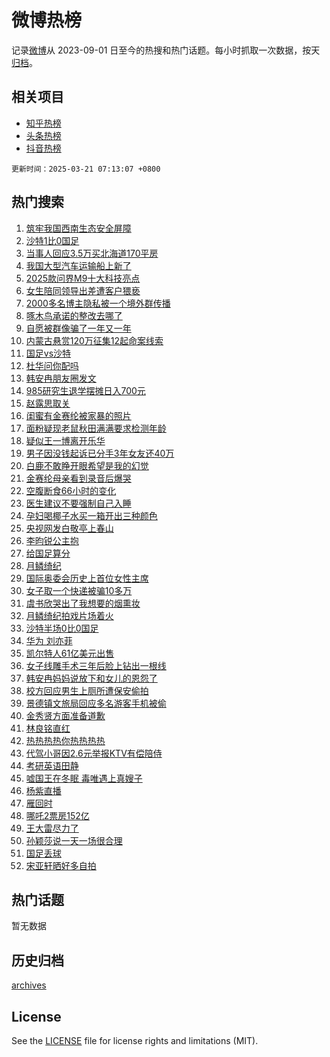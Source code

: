 # 微博热榜

记录[微博](https://www.weibo.com)从 2023-09-01 日至今的热搜和热门话题。每小时抓取一次数据，按天[归档](archives)。

## 相关项目

- [知乎热榜](https://github.com/hotarchive/zhihu)
- [头条热榜](https://github.com/hotarchive/toutiao)
- [抖音热榜](https://github.com/hotarchive/douyin)


`更新时间：2025-03-21 07:13:07 +0800`

## 热门搜索

1. [筑牢我国西南生态安全屏障](https://m.weibo.cn/search?containerid=100103type%3D1%26t%3D10%26q%3D%23%E7%AD%91%E7%89%A2%E6%88%91%E5%9B%BD%E8%A5%BF%E5%8D%97%E7%94%9F%E6%80%81%E5%AE%89%E5%85%A8%E5%B1%8F%E9%9A%9C%23&stream_entry_id=51&isnewpage=1&extparam=seat%3D1%26pos%3D0%26cate%3D10103%26filter_type%3Drealtimehot%26q%3D%2523%25E7%25AD%2591%25E7%2589%25A2%25E6%2588%2591%25E5%259B%25BD%25E8%25A5%25BF%25E5%258D%2597%25E7%2594%259F%25E6%2580%2581%25E5%25AE%2589%25E5%2585%25A8%25E5%25B1%258F%25E9%259A%259C%2523%26dgr%3D0%26stream_entry_id%3D51%26c_type%3D51%26display_time%3D1742512386%26pre_seqid%3D174251238664293159730133)
1. [沙特1比0国足](https://m.weibo.cn/search?containerid=100103type%3D1%26t%3D10%26q%3D%E6%B2%99%E7%89%B91%E6%AF%940%E5%9B%BD%E8%B6%B3&stream_entry_id=31&isnewpage=1&extparam=seat%3D1%26pos%3D0%26cate%3D5001%26band_rank%3D1%26q%3D%25E6%25B2%2599%25E7%2589%25B91%25E6%25AF%25940%25E5%259B%25BD%25E8%25B6%25B3%26dgr%3D0%26stream_entry_id%3D31%26flag%3D0%26lcate%3D5001%26filter_type%3Drealtimehot%26realpos%3D1%26c_type%3D31%26display_time%3D1742512386%26pre_seqid%3D174251238664293159730133)
1. [当事人回应3.5万买北海道170平房](https://m.weibo.cn/search?containerid=100103type%3D1%26t%3D10%26q%3D%23%E5%BD%93%E4%BA%8B%E4%BA%BA%E5%9B%9E%E5%BA%943.5%E4%B8%87%E4%B9%B0%E5%8C%97%E6%B5%B7%E9%81%93170%E5%B9%B3%E6%88%BF%23&stream_entry_id=31&isnewpage=1&extparam=seat%3D1%26pos%3D1%26cate%3D5001%26band_rank%3D2%26q%3D%2523%25E5%25BD%2593%25E4%25BA%258B%25E4%25BA%25BA%25E5%259B%259E%25E5%25BA%25943.5%25E4%25B8%2587%25E4%25B9%25B0%25E5%258C%2597%25E6%25B5%25B7%25E9%2581%2593170%25E5%25B9%25B3%25E6%2588%25BF%2523%26dgr%3D0%26stream_entry_id%3D31%26flag%3D2%26lcate%3D5001%26filter_type%3Drealtimehot%26realpos%3D2%26c_type%3D31%26display_time%3D1742512386%26pre_seqid%3D174251238664293159730133)
1. [我国大型汽车运输船上新了](https://m.weibo.cn/search?containerid=100103type%3D1%26t%3D10%26q%3D%23%E6%88%91%E5%9B%BD%E5%A4%A7%E5%9E%8B%E6%B1%BD%E8%BD%A6%E8%BF%90%E8%BE%93%E8%88%B9%E4%B8%8A%E6%96%B0%E4%BA%86%23&stream_entry_id=31&isnewpage=1&extparam=seat%3D1%26pos%3D2%26cate%3D5001%26band_rank%3D3%26q%3D%2523%25E6%2588%2591%25E5%259B%25BD%25E5%25A4%25A7%25E5%259E%258B%25E6%25B1%25BD%25E8%25BD%25A6%25E8%25BF%2590%25E8%25BE%2593%25E8%2588%25B9%25E4%25B8%258A%25E6%2596%25B0%25E4%25BA%2586%2523%26dgr%3D0%26stream_entry_id%3D31%26flag%3D0%26lcate%3D5001%26filter_type%3Drealtimehot%26realpos%3D3%26c_type%3D31%26display_time%3D1742512386%26pre_seqid%3D174251238664293159730133)
1. [2025款问界M9十大科技亮点](https://m.weibo.cn/search?containerid=100103type%3D1%26t%3D10%26q%3D%232025%E6%AC%BE%E9%97%AE%E7%95%8CM9%E5%8D%81%E5%A4%A7%E7%A7%91%E6%8A%80%E4%BA%AE%E7%82%B9%23&stream_entry_id=31&isnewpage=1&extparam=seat%3D1%26pos%3D3%26cate%3D5001%26band_rank%3D4%26q%3D%25232025%25E6%25AC%25BE%25E9%2597%25AE%25E7%2595%258CM9%25E5%258D%2581%25E5%25A4%25A7%25E7%25A7%2591%25E6%258A%2580%25E4%25BA%25AE%25E7%2582%25B9%2523%26dgr%3D0%26stream_entry_id%3D31%26adid%3D280032%26c_type%3D31%26is_ad_pos%3D1%26filter_type%3Drealtimehot%26topic_ad%3D1%26lcate%3D5001%26display_time%3D1742512386%26pre_seqid%3D174251238664293159730133)
1. [女生陪同领导出差遭客户猥亵](https://m.weibo.cn/search?containerid=100103type%3D1%26t%3D10%26q%3D%23%E5%A5%B3%E7%94%9F%E9%99%AA%E5%90%8C%E9%A2%86%E5%AF%BC%E5%87%BA%E5%B7%AE%E9%81%AD%E5%AE%A2%E6%88%B7%E7%8C%A5%E4%BA%B5%23&stream_entry_id=31&isnewpage=1&extparam=seat%3D1%26pos%3D4%26cate%3D5001%26band_rank%3D4%26q%3D%2523%25E5%25A5%25B3%25E7%2594%259F%25E9%2599%25AA%25E5%2590%258C%25E9%25A2%2586%25E5%25AF%25BC%25E5%2587%25BA%25E5%25B7%25AE%25E9%2581%25AD%25E5%25AE%25A2%25E6%2588%25B7%25E7%258C%25A5%25E4%25BA%25B5%2523%26dgr%3D0%26stream_entry_id%3D31%26flag%3D0%26lcate%3D5001%26filter_type%3Drealtimehot%26realpos%3D4%26c_type%3D31%26display_time%3D1742512386%26pre_seqid%3D174251238664293159730133)
1. [2000多名博主隐私被一个境外群传播](https://m.weibo.cn/search?containerid=100103type%3D1%26t%3D10%26q%3D%232000%E5%A4%9A%E5%90%8D%E5%8D%9A%E4%B8%BB%E9%9A%90%E7%A7%81%E8%A2%AB%E4%B8%80%E4%B8%AA%E5%A2%83%E5%A4%96%E7%BE%A4%E4%BC%A0%E6%92%AD%23&stream_entry_id=31&isnewpage=1&extparam=seat%3D1%26pos%3D5%26cate%3D5001%26band_rank%3D5%26q%3D%25232000%25E5%25A4%259A%25E5%2590%258D%25E5%258D%259A%25E4%25B8%25BB%25E9%259A%2590%25E7%25A7%2581%25E8%25A2%25AB%25E4%25B8%2580%25E4%25B8%25AA%25E5%25A2%2583%25E5%25A4%2596%25E7%25BE%25A4%25E4%25BC%25A0%25E6%2592%25AD%2523%26dgr%3D0%26stream_entry_id%3D31%26flag%3D0%26lcate%3D5001%26filter_type%3Drealtimehot%26realpos%3D5%26c_type%3D31%26display_time%3D1742512386%26pre_seqid%3D174251238664293159730133)
1. [啄木鸟承诺的整改去哪了](https://m.weibo.cn/search?containerid=100103type%3D1%26t%3D10%26q%3D%23%E5%95%84%E6%9C%A8%E9%B8%9F%E6%89%BF%E8%AF%BA%E7%9A%84%E6%95%B4%E6%94%B9%E5%8E%BB%E5%93%AA%E4%BA%86%23&stream_entry_id=31&isnewpage=1&extparam=seat%3D1%26pos%3D6%26cate%3D5001%26band_rank%3D6%26q%3D%2523%25E5%2595%2584%25E6%259C%25A8%25E9%25B8%259F%25E6%2589%25BF%25E8%25AF%25BA%25E7%259A%2584%25E6%2595%25B4%25E6%2594%25B9%25E5%258E%25BB%25E5%2593%25AA%25E4%25BA%2586%2523%26dgr%3D0%26stream_entry_id%3D31%26flag%3D0%26lcate%3D5001%26filter_type%3Drealtimehot%26realpos%3D6%26c_type%3D31%26display_time%3D1742512386%26pre_seqid%3D174251238664293159730133)
1. [自愿被群像骗了一年又一年](https://m.weibo.cn/search?containerid=100103type%3D1%26t%3D10%26q%3D%E8%87%AA%E6%84%BF%E8%A2%AB%E7%BE%A4%E5%83%8F%E9%AA%97%E4%BA%86%E4%B8%80%E5%B9%B4%E5%8F%88%E4%B8%80%E5%B9%B4&stream_entry_id=31&isnewpage=1&extparam=seat%3D1%26pos%3D7%26cate%3D5001%26band_rank%3D7%26q%3D%25E8%2587%25AA%25E6%2584%25BF%25E8%25A2%25AB%25E7%25BE%25A4%25E5%2583%258F%25E9%25AA%2597%25E4%25BA%2586%25E4%25B8%2580%25E5%25B9%25B4%25E5%258F%2588%25E4%25B8%2580%25E5%25B9%25B4%26dgr%3D0%26stream_entry_id%3D31%26flag%3D0%26lcate%3D5001%26filter_type%3Drealtimehot%26realpos%3D7%26c_type%3D31%26display_time%3D1742512386%26pre_seqid%3D174251238664293159730133)
1. [内蒙古悬赏120万征集12起命案线索](https://m.weibo.cn/search?containerid=100103type%3D1%26t%3D10%26q%3D%23%E5%86%85%E8%92%99%E5%8F%A4%E6%82%AC%E8%B5%8F120%E4%B8%87%E5%BE%81%E9%9B%8612%E8%B5%B7%E5%91%BD%E6%A1%88%E7%BA%BF%E7%B4%A2%23&stream_entry_id=31&isnewpage=1&extparam=seat%3D1%26pos%3D8%26cate%3D5001%26band_rank%3D8%26q%3D%2523%25E5%2586%2585%25E8%2592%2599%25E5%258F%25A4%25E6%2582%25AC%25E8%25B5%258F120%25E4%25B8%2587%25E5%25BE%2581%25E9%259B%258612%25E8%25B5%25B7%25E5%2591%25BD%25E6%25A1%2588%25E7%25BA%25BF%25E7%25B4%25A2%2523%26dgr%3D0%26stream_entry_id%3D31%26flag%3D0%26lcate%3D5001%26filter_type%3Drealtimehot%26realpos%3D8%26c_type%3D31%26display_time%3D1742512386%26pre_seqid%3D174251238664293159730133)
1. [国足vs沙特](https://m.weibo.cn/search?containerid=100103type%3D1%26t%3D10%26q%3D%23%E5%9B%BD%E8%B6%B3vs%E6%B2%99%E7%89%B9%23&stream_entry_id=31&isnewpage=1&extparam=seat%3D1%26pos%3D9%26cate%3D5001%26band_rank%3D9%26q%3D%2523%25E5%259B%25BD%25E8%25B6%25B3vs%25E6%25B2%2599%25E7%2589%25B9%2523%26dgr%3D0%26stream_entry_id%3D31%26flag%3D0%26lcate%3D5001%26filter_type%3Drealtimehot%26realpos%3D9%26c_type%3D31%26display_time%3D1742512386%26pre_seqid%3D174251238664293159730133)
1. [杜华问你配吗](https://m.weibo.cn/search?containerid=100103type%3D1%26t%3D10%26q%3D%E6%9D%9C%E5%8D%8E%E9%97%AE%E4%BD%A0%E9%85%8D%E5%90%97&stream_entry_id=31&isnewpage=1&extparam=seat%3D1%26pos%3D10%26cate%3D5001%26band_rank%3D10%26q%3D%25E6%259D%259C%25E5%258D%258E%25E9%2597%25AE%25E4%25BD%25A0%25E9%2585%258D%25E5%2590%2597%26dgr%3D0%26stream_entry_id%3D31%26flag%3D0%26lcate%3D5001%26filter_type%3Drealtimehot%26realpos%3D10%26c_type%3D31%26display_time%3D1742512386%26pre_seqid%3D174251238664293159730133)
1. [韩安冉朋友圈发文](https://m.weibo.cn/search?containerid=100103type%3D1%26t%3D10%26q%3D%23%E9%9F%A9%E5%AE%89%E5%86%89%E6%9C%8B%E5%8F%8B%E5%9C%88%E5%8F%91%E6%96%87%23&stream_entry_id=31&isnewpage=1&extparam=seat%3D1%26pos%3D11%26cate%3D5001%26band_rank%3D11%26q%3D%2523%25E9%259F%25A9%25E5%25AE%2589%25E5%2586%2589%25E6%259C%258B%25E5%258F%258B%25E5%259C%2588%25E5%258F%2591%25E6%2596%2587%2523%26dgr%3D0%26stream_entry_id%3D31%26flag%3D2%26lcate%3D5001%26filter_type%3Drealtimehot%26realpos%3D11%26c_type%3D31%26display_time%3D1742512386%26pre_seqid%3D174251238664293159730133)
1. [985研究生退学摆摊日入700元](https://m.weibo.cn/search?containerid=100103type%3D1%26t%3D10%26q%3D%23985%E7%A0%94%E7%A9%B6%E7%94%9F%E9%80%80%E5%AD%A6%E6%91%86%E6%91%8A%E6%97%A5%E5%85%A5700%E5%85%83%23&stream_entry_id=31&isnewpage=1&extparam=seat%3D1%26pos%3D12%26cate%3D5001%26band_rank%3D12%26q%3D%2523985%25E7%25A0%2594%25E7%25A9%25B6%25E7%2594%259F%25E9%2580%2580%25E5%25AD%25A6%25E6%2591%2586%25E6%2591%258A%25E6%2597%25A5%25E5%2585%25A5700%25E5%2585%2583%2523%26dgr%3D0%26stream_entry_id%3D31%26flag%3D2%26lcate%3D5001%26filter_type%3Drealtimehot%26realpos%3D12%26c_type%3D31%26display_time%3D1742512386%26pre_seqid%3D174251238664293159730133)
1. [赵露思取关](https://m.weibo.cn/search?containerid=100103type%3D1%26t%3D10%26q%3D%23%E8%B5%B5%E9%9C%B2%E6%80%9D%E5%8F%96%E5%85%B3%23&stream_entry_id=31&isnewpage=1&extparam=seat%3D1%26pos%3D13%26cate%3D5001%26band_rank%3D13%26q%3D%2523%25E8%25B5%25B5%25E9%259C%25B2%25E6%2580%259D%25E5%258F%2596%25E5%2585%25B3%2523%26dgr%3D0%26stream_entry_id%3D31%26flag%3D0%26lcate%3D5001%26filter_type%3Drealtimehot%26realpos%3D13%26c_type%3D31%26display_time%3D1742512386%26pre_seqid%3D174251238664293159730133)
1. [闺蜜有金赛纶被家暴的照片](https://m.weibo.cn/search?containerid=100103type%3D1%26t%3D10%26q%3D%23%E9%97%BA%E8%9C%9C%E6%9C%89%E9%87%91%E8%B5%9B%E7%BA%B6%E8%A2%AB%E5%AE%B6%E6%9A%B4%E7%9A%84%E7%85%A7%E7%89%87%23&stream_entry_id=31&isnewpage=1&extparam=seat%3D1%26pos%3D14%26cate%3D5001%26band_rank%3D14%26q%3D%2523%25E9%2597%25BA%25E8%259C%259C%25E6%259C%2589%25E9%2587%2591%25E8%25B5%259B%25E7%25BA%25B6%25E8%25A2%25AB%25E5%25AE%25B6%25E6%259A%25B4%25E7%259A%2584%25E7%2585%25A7%25E7%2589%2587%2523%26dgr%3D0%26stream_entry_id%3D31%26flag%3D2%26lcate%3D5001%26filter_type%3Drealtimehot%26realpos%3D14%26c_type%3D31%26display_time%3D1742512386%26pre_seqid%3D174251238664293159730133)
1. [面粉疑现老鼠秋田满满要求检测年龄](https://m.weibo.cn/search?containerid=100103type%3D1%26t%3D10%26q%3D%23%E9%9D%A2%E7%B2%89%E7%96%91%E7%8E%B0%E8%80%81%E9%BC%A0%E7%A7%8B%E7%94%B0%E6%BB%A1%E6%BB%A1%E8%A6%81%E6%B1%82%E6%A3%80%E6%B5%8B%E5%B9%B4%E9%BE%84%23&stream_entry_id=31&isnewpage=1&extparam=seat%3D1%26pos%3D15%26cate%3D5001%26band_rank%3D15%26q%3D%2523%25E9%259D%25A2%25E7%25B2%2589%25E7%2596%2591%25E7%258E%25B0%25E8%2580%2581%25E9%25BC%25A0%25E7%25A7%258B%25E7%2594%25B0%25E6%25BB%25A1%25E6%25BB%25A1%25E8%25A6%2581%25E6%25B1%2582%25E6%25A3%2580%25E6%25B5%258B%25E5%25B9%25B4%25E9%25BE%2584%2523%26dgr%3D0%26stream_entry_id%3D31%26flag%3D0%26lcate%3D5001%26filter_type%3Drealtimehot%26realpos%3D15%26c_type%3D31%26display_time%3D1742512386%26pre_seqid%3D174251238664293159730133)
1. [疑似王一博离开乐华](https://m.weibo.cn/search?containerid=100103type%3D1%26t%3D10%26q%3D%23%E7%96%91%E4%BC%BC%E7%8E%8B%E4%B8%80%E5%8D%9A%E7%A6%BB%E5%BC%80%E4%B9%90%E5%8D%8E%23&stream_entry_id=31&isnewpage=1&extparam=seat%3D1%26pos%3D16%26cate%3D5001%26band_rank%3D16%26q%3D%2523%25E7%2596%2591%25E4%25BC%25BC%25E7%258E%258B%25E4%25B8%2580%25E5%258D%259A%25E7%25A6%25BB%25E5%25BC%2580%25E4%25B9%2590%25E5%258D%258E%2523%26dgr%3D0%26stream_entry_id%3D31%26flag%3D0%26lcate%3D5001%26filter_type%3Drealtimehot%26realpos%3D16%26c_type%3D31%26display_time%3D1742512386%26pre_seqid%3D174251238664293159730133)
1. [男子因没钱起诉已分手3年女友还40万](https://m.weibo.cn/search?containerid=100103type%3D1%26t%3D10%26q%3D%23%E7%94%B7%E5%AD%90%E5%9B%A0%E6%B2%A1%E9%92%B1%E8%B5%B7%E8%AF%89%E5%B7%B2%E5%88%86%E6%89%8B3%E5%B9%B4%E5%A5%B3%E5%8F%8B%E8%BF%9840%E4%B8%87%23&stream_entry_id=31&isnewpage=1&extparam=seat%3D1%26pos%3D17%26cate%3D5001%26band_rank%3D17%26q%3D%2523%25E7%2594%25B7%25E5%25AD%2590%25E5%259B%25A0%25E6%25B2%25A1%25E9%2592%25B1%25E8%25B5%25B7%25E8%25AF%2589%25E5%25B7%25B2%25E5%2588%2586%25E6%2589%258B3%25E5%25B9%25B4%25E5%25A5%25B3%25E5%258F%258B%25E8%25BF%259840%25E4%25B8%2587%2523%26dgr%3D0%26stream_entry_id%3D31%26flag%3D0%26lcate%3D5001%26filter_type%3Drealtimehot%26realpos%3D17%26c_type%3D31%26display_time%3D1742512386%26pre_seqid%3D174251238664293159730133)
1. [白鹿不敢睁开眼希望是我的幻觉](https://m.weibo.cn/search?containerid=100103type%3D1%26t%3D10%26q%3D%23%E7%99%BD%E9%B9%BF%E4%B8%8D%E6%95%A2%E7%9D%81%E5%BC%80%E7%9C%BC%E5%B8%8C%E6%9C%9B%E6%98%AF%E6%88%91%E7%9A%84%E5%B9%BB%E8%A7%89%23&stream_entry_id=31&isnewpage=1&extparam=seat%3D1%26pos%3D18%26cate%3D5001%26band_rank%3D18%26q%3D%2523%25E7%2599%25BD%25E9%25B9%25BF%25E4%25B8%258D%25E6%2595%25A2%25E7%259D%2581%25E5%25BC%2580%25E7%259C%25BC%25E5%25B8%258C%25E6%259C%259B%25E6%2598%25AF%25E6%2588%2591%25E7%259A%2584%25E5%25B9%25BB%25E8%25A7%2589%2523%26dgr%3D0%26stream_entry_id%3D31%26flag%3D0%26lcate%3D5001%26filter_type%3Drealtimehot%26realpos%3D18%26c_type%3D31%26display_time%3D1742512386%26pre_seqid%3D174251238664293159730133)
1. [金赛纶母亲看到录音后爆哭](https://m.weibo.cn/search?containerid=100103type%3D1%26t%3D10%26q%3D%23%E9%87%91%E8%B5%9B%E7%BA%B6%E6%AF%8D%E4%BA%B2%E7%9C%8B%E5%88%B0%E5%BD%95%E9%9F%B3%E5%90%8E%E7%88%86%E5%93%AD%23&stream_entry_id=31&isnewpage=1&extparam=seat%3D1%26pos%3D19%26cate%3D5001%26band_rank%3D19%26q%3D%2523%25E9%2587%2591%25E8%25B5%259B%25E7%25BA%25B6%25E6%25AF%258D%25E4%25BA%25B2%25E7%259C%258B%25E5%2588%25B0%25E5%25BD%2595%25E9%259F%25B3%25E5%2590%258E%25E7%2588%2586%25E5%2593%25AD%2523%26dgr%3D0%26stream_entry_id%3D31%26flag%3D0%26lcate%3D5001%26filter_type%3Drealtimehot%26realpos%3D19%26c_type%3D31%26display_time%3D1742512386%26pre_seqid%3D174251238664293159730133)
1. [空腹断食66小时的变化](https://m.weibo.cn/search?containerid=100103type%3D1%26t%3D10%26q%3D%E7%A9%BA%E8%85%B9%E6%96%AD%E9%A3%9F66%E5%B0%8F%E6%97%B6%E7%9A%84%E5%8F%98%E5%8C%96&stream_entry_id=31&isnewpage=1&extparam=seat%3D1%26pos%3D20%26cate%3D5001%26band_rank%3D20%26q%3D%25E7%25A9%25BA%25E8%2585%25B9%25E6%2596%25AD%25E9%25A3%259F66%25E5%25B0%258F%25E6%2597%25B6%25E7%259A%2584%25E5%258F%2598%25E5%258C%2596%26dgr%3D0%26stream_entry_id%3D31%26flag%3D0%26lcate%3D5001%26filter_type%3Drealtimehot%26realpos%3D20%26c_type%3D31%26display_time%3D1742512386%26pre_seqid%3D174251238664293159730133)
1. [医生建议不要强制自己入睡](https://m.weibo.cn/search?containerid=100103type%3D1%26t%3D10%26q%3D%23%E5%8C%BB%E7%94%9F%E5%BB%BA%E8%AE%AE%E4%B8%8D%E8%A6%81%E5%BC%BA%E5%88%B6%E8%87%AA%E5%B7%B1%E5%85%A5%E7%9D%A1%23&stream_entry_id=31&isnewpage=1&extparam=seat%3D1%26pos%3D21%26cate%3D5001%26band_rank%3D21%26q%3D%2523%25E5%258C%25BB%25E7%2594%259F%25E5%25BB%25BA%25E8%25AE%25AE%25E4%25B8%258D%25E8%25A6%2581%25E5%25BC%25BA%25E5%2588%25B6%25E8%2587%25AA%25E5%25B7%25B1%25E5%2585%25A5%25E7%259D%25A1%2523%26dgr%3D0%26stream_entry_id%3D31%26flag%3D0%26lcate%3D5001%26filter_type%3Drealtimehot%26realpos%3D21%26c_type%3D31%26display_time%3D1742512386%26pre_seqid%3D174251238664293159730133)
1. [孕妇喝椰子水买一箱开出三种颜色](https://m.weibo.cn/search?containerid=100103type%3D1%26t%3D10%26q%3D%23%E5%AD%95%E5%A6%87%E5%96%9D%E6%A4%B0%E5%AD%90%E6%B0%B4%E4%B9%B0%E4%B8%80%E7%AE%B1%E5%BC%80%E5%87%BA%E4%B8%89%E7%A7%8D%E9%A2%9C%E8%89%B2%23&stream_entry_id=31&isnewpage=1&extparam=seat%3D1%26pos%3D22%26cate%3D5001%26band_rank%3D22%26q%3D%2523%25E5%25AD%2595%25E5%25A6%2587%25E5%2596%259D%25E6%25A4%25B0%25E5%25AD%2590%25E6%25B0%25B4%25E4%25B9%25B0%25E4%25B8%2580%25E7%25AE%25B1%25E5%25BC%2580%25E5%2587%25BA%25E4%25B8%2589%25E7%25A7%258D%25E9%25A2%259C%25E8%2589%25B2%2523%26dgr%3D0%26stream_entry_id%3D31%26flag%3D0%26lcate%3D5001%26filter_type%3Drealtimehot%26realpos%3D22%26c_type%3D31%26display_time%3D1742512386%26pre_seqid%3D174251238664293159730133)
1. [央视网发白敬亭上春山](https://m.weibo.cn/search?containerid=100103type%3D1%26t%3D10%26q%3D%E5%A4%AE%E8%A7%86%E7%BD%91%E5%8F%91%E7%99%BD%E6%95%AC%E4%BA%AD%E4%B8%8A%E6%98%A5%E5%B1%B1&stream_entry_id=31&isnewpage=1&extparam=seat%3D1%26pos%3D23%26cate%3D5001%26band_rank%3D23%26q%3D%25E5%25A4%25AE%25E8%25A7%2586%25E7%25BD%2591%25E5%258F%2591%25E7%2599%25BD%25E6%2595%25AC%25E4%25BA%25AD%25E4%25B8%258A%25E6%2598%25A5%25E5%25B1%25B1%26dgr%3D0%26stream_entry_id%3D31%26flag%3D0%26lcate%3D5001%26filter_type%3Drealtimehot%26realpos%3D23%26c_type%3D31%26display_time%3D1742512386%26pre_seqid%3D174251238664293159730133)
1. [李昀锐公主抱](https://m.weibo.cn/search?containerid=100103type%3D1%26t%3D10%26q%3D%23%E6%9D%8E%E6%98%80%E9%94%90%E5%85%AC%E4%B8%BB%E6%8A%B1%23&stream_entry_id=31&isnewpage=1&extparam=seat%3D1%26pos%3D24%26cate%3D5001%26band_rank%3D24%26q%3D%2523%25E6%259D%258E%25E6%2598%2580%25E9%2594%2590%25E5%2585%25AC%25E4%25B8%25BB%25E6%258A%25B1%2523%26dgr%3D0%26stream_entry_id%3D31%26flag%3D1%26lcate%3D5001%26filter_type%3Drealtimehot%26realpos%3D24%26c_type%3D31%26display_time%3D1742512386%26pre_seqid%3D174251238664293159730133)
1. [给国足算分](https://m.weibo.cn/search?containerid=100103type%3D1%26t%3D10%26q%3D%23%E7%BB%99%E5%9B%BD%E8%B6%B3%E7%AE%97%E5%88%86%23&stream_entry_id=31&isnewpage=1&extparam=seat%3D1%26pos%3D25%26cate%3D5001%26band_rank%3D25%26q%3D%2523%25E7%25BB%2599%25E5%259B%25BD%25E8%25B6%25B3%25E7%25AE%2597%25E5%2588%2586%2523%26dgr%3D0%26stream_entry_id%3D31%26flag%3D0%26lcate%3D5001%26filter_type%3Drealtimehot%26realpos%3D25%26c_type%3D31%26display_time%3D1742512386%26pre_seqid%3D174251238664293159730133)
1. [月鳞绮纪](https://m.weibo.cn/search?containerid=100103type%3D1%26t%3D10%26q%3D%E6%9C%88%E9%B3%9E%E7%BB%AE%E7%BA%AA&stream_entry_id=31&isnewpage=1&extparam=seat%3D1%26pos%3D26%26cate%3D5001%26band_rank%3D26%26q%3D%25E6%259C%2588%25E9%25B3%259E%25E7%25BB%25AE%25E7%25BA%25AA%26dgr%3D0%26stream_entry_id%3D31%26flag%3D0%26lcate%3D5001%26filter_type%3Drealtimehot%26realpos%3D26%26c_type%3D31%26display_time%3D1742512386%26pre_seqid%3D174251238664293159730133)
1. [国际奥委会历史上首位女性主席](https://m.weibo.cn/search?containerid=100103type%3D1%26t%3D10%26q%3D%23%E5%9B%BD%E9%99%85%E5%A5%A5%E5%A7%94%E4%BC%9A%E5%8E%86%E5%8F%B2%E4%B8%8A%E9%A6%96%E4%BD%8D%E5%A5%B3%E6%80%A7%E4%B8%BB%E5%B8%AD%23&stream_entry_id=31&isnewpage=1&extparam=seat%3D1%26pos%3D27%26cate%3D5001%26band_rank%3D27%26q%3D%2523%25E5%259B%25BD%25E9%2599%2585%25E5%25A5%25A5%25E5%25A7%2594%25E4%25BC%259A%25E5%258E%2586%25E5%258F%25B2%25E4%25B8%258A%25E9%25A6%2596%25E4%25BD%258D%25E5%25A5%25B3%25E6%2580%25A7%25E4%25B8%25BB%25E5%25B8%25AD%2523%26dgr%3D0%26stream_entry_id%3D31%26flag%3D1%26lcate%3D5001%26filter_type%3Drealtimehot%26realpos%3D27%26c_type%3D31%26display_time%3D1742512386%26pre_seqid%3D174251238664293159730133)
1. [女子取一个快递被骗10多万](https://m.weibo.cn/search?containerid=100103type%3D1%26t%3D10%26q%3D%23%E5%A5%B3%E5%AD%90%E5%8F%96%E4%B8%80%E4%B8%AA%E5%BF%AB%E9%80%92%E8%A2%AB%E9%AA%9710%E5%A4%9A%E4%B8%87%23&stream_entry_id=31&isnewpage=1&extparam=seat%3D1%26pos%3D28%26cate%3D5001%26band_rank%3D28%26q%3D%2523%25E5%25A5%25B3%25E5%25AD%2590%25E5%258F%2596%25E4%25B8%2580%25E4%25B8%25AA%25E5%25BF%25AB%25E9%2580%2592%25E8%25A2%25AB%25E9%25AA%259710%25E5%25A4%259A%25E4%25B8%2587%2523%26dgr%3D0%26stream_entry_id%3D31%26flag%3D0%26lcate%3D5001%26filter_type%3Drealtimehot%26realpos%3D28%26c_type%3D31%26display_time%3D1742512386%26pre_seqid%3D174251238664293159730133)
1. [虞书欣哭出了我想要的烟熏妆](https://m.weibo.cn/search?containerid=100103type%3D1%26t%3D10%26q%3D%E8%99%9E%E4%B9%A6%E6%AC%A3%E5%93%AD%E5%87%BA%E4%BA%86%E6%88%91%E6%83%B3%E8%A6%81%E7%9A%84%E7%83%9F%E7%86%8F%E5%A6%86&stream_entry_id=31&isnewpage=1&extparam=seat%3D1%26pos%3D29%26cate%3D5001%26band_rank%3D29%26q%3D%25E8%2599%259E%25E4%25B9%25A6%25E6%25AC%25A3%25E5%2593%25AD%25E5%2587%25BA%25E4%25BA%2586%25E6%2588%2591%25E6%2583%25B3%25E8%25A6%2581%25E7%259A%2584%25E7%2583%259F%25E7%2586%258F%25E5%25A6%2586%26dgr%3D0%26stream_entry_id%3D31%26flag%3D0%26lcate%3D5001%26filter_type%3Drealtimehot%26realpos%3D29%26c_type%3D31%26display_time%3D1742512386%26pre_seqid%3D174251238664293159730133)
1. [月鳞绮纪拍戏片场着火](https://m.weibo.cn/search?containerid=100103type%3D1%26t%3D10%26q%3D%23%E6%9C%88%E9%B3%9E%E7%BB%AE%E7%BA%AA%E6%8B%8D%E6%88%8F%E7%89%87%E5%9C%BA%E7%9D%80%E7%81%AB%23&stream_entry_id=31&isnewpage=1&extparam=seat%3D1%26pos%3D30%26cate%3D5001%26band_rank%3D30%26q%3D%2523%25E6%259C%2588%25E9%25B3%259E%25E7%25BB%25AE%25E7%25BA%25AA%25E6%258B%258D%25E6%2588%258F%25E7%2589%2587%25E5%259C%25BA%25E7%259D%2580%25E7%2581%25AB%2523%26dgr%3D0%26stream_entry_id%3D31%26flag%3D0%26lcate%3D5001%26filter_type%3Drealtimehot%26realpos%3D30%26c_type%3D31%26display_time%3D1742512386%26pre_seqid%3D174251238664293159730133)
1. [沙特半场0比0国足](https://m.weibo.cn/search?containerid=100103type%3D1%26t%3D10%26q%3D%23%E6%B2%99%E7%89%B9%E5%8D%8A%E5%9C%BA0%E6%AF%940%E5%9B%BD%E8%B6%B3%23&stream_entry_id=31&isnewpage=1&extparam=seat%3D1%26pos%3D31%26cate%3D5001%26band_rank%3D31%26q%3D%2523%25E6%25B2%2599%25E7%2589%25B9%25E5%258D%258A%25E5%259C%25BA0%25E6%25AF%25940%25E5%259B%25BD%25E8%25B6%25B3%2523%26dgr%3D0%26stream_entry_id%3D31%26flag%3D0%26lcate%3D5001%26filter_type%3Drealtimehot%26realpos%3D31%26c_type%3D31%26display_time%3D1742512386%26pre_seqid%3D174251238664293159730133)
1. [华为 刘亦菲](https://m.weibo.cn/search?containerid=100103type%3D1%26t%3D10%26q%3D%E5%8D%8E%E4%B8%BA+%E5%88%98%E4%BA%A6%E8%8F%B2&stream_entry_id=31&isnewpage=1&extparam=seat%3D1%26pos%3D32%26cate%3D5001%26band_rank%3D32%26q%3D%25E5%258D%258E%25E4%25B8%25BA%2520%25E5%2588%2598%25E4%25BA%25A6%25E8%258F%25B2%26dgr%3D0%26stream_entry_id%3D31%26flag%3D0%26lcate%3D5001%26filter_type%3Drealtimehot%26realpos%3D32%26c_type%3D31%26display_time%3D1742512386%26pre_seqid%3D174251238664293159730133)
1. [凯尔特人61亿美元出售](https://m.weibo.cn/search?containerid=100103type%3D1%26t%3D10%26q%3D%23%E5%87%AF%E5%B0%94%E7%89%B9%E4%BA%BA61%E4%BA%BF%E7%BE%8E%E5%85%83%E5%87%BA%E5%94%AE%23&stream_entry_id=31&isnewpage=1&extparam=seat%3D1%26pos%3D33%26cate%3D5001%26band_rank%3D33%26q%3D%2523%25E5%2587%25AF%25E5%25B0%2594%25E7%2589%25B9%25E4%25BA%25BA61%25E4%25BA%25BF%25E7%25BE%258E%25E5%2585%2583%25E5%2587%25BA%25E5%2594%25AE%2523%26dgr%3D0%26stream_entry_id%3D31%26flag%3D0%26lcate%3D5001%26filter_type%3Drealtimehot%26realpos%3D33%26c_type%3D31%26display_time%3D1742512386%26pre_seqid%3D174251238664293159730133)
1. [女子线雕手术三年后脸上钻出一根线](https://m.weibo.cn/search?containerid=100103type%3D1%26t%3D10%26q%3D%23%E5%A5%B3%E5%AD%90%E7%BA%BF%E9%9B%95%E6%89%8B%E6%9C%AF%E4%B8%89%E5%B9%B4%E5%90%8E%E8%84%B8%E4%B8%8A%E9%92%BB%E5%87%BA%E4%B8%80%E6%A0%B9%E7%BA%BF%23&stream_entry_id=31&isnewpage=1&extparam=seat%3D1%26pos%3D34%26cate%3D5001%26band_rank%3D34%26q%3D%2523%25E5%25A5%25B3%25E5%25AD%2590%25E7%25BA%25BF%25E9%259B%2595%25E6%2589%258B%25E6%259C%25AF%25E4%25B8%2589%25E5%25B9%25B4%25E5%2590%258E%25E8%2584%25B8%25E4%25B8%258A%25E9%2592%25BB%25E5%2587%25BA%25E4%25B8%2580%25E6%25A0%25B9%25E7%25BA%25BF%2523%26dgr%3D0%26stream_entry_id%3D31%26flag%3D0%26lcate%3D5001%26filter_type%3Drealtimehot%26realpos%3D34%26c_type%3D31%26display_time%3D1742512386%26pre_seqid%3D174251238664293159730133)
1. [韩安冉妈妈说放下和女儿的恩怨了](https://m.weibo.cn/search?containerid=100103type%3D1%26t%3D10%26q%3D%23%E9%9F%A9%E5%AE%89%E5%86%89%E5%A6%88%E5%A6%88%E8%AF%B4%E6%94%BE%E4%B8%8B%E5%92%8C%E5%A5%B3%E5%84%BF%E7%9A%84%E6%81%A9%E6%80%A8%E4%BA%86%23&stream_entry_id=31&isnewpage=1&extparam=seat%3D1%26pos%3D35%26cate%3D5001%26band_rank%3D35%26q%3D%2523%25E9%259F%25A9%25E5%25AE%2589%25E5%2586%2589%25E5%25A6%2588%25E5%25A6%2588%25E8%25AF%25B4%25E6%2594%25BE%25E4%25B8%258B%25E5%2592%258C%25E5%25A5%25B3%25E5%2584%25BF%25E7%259A%2584%25E6%2581%25A9%25E6%2580%25A8%25E4%25BA%2586%2523%26dgr%3D0%26stream_entry_id%3D31%26flag%3D1%26lcate%3D5001%26filter_type%3Drealtimehot%26realpos%3D35%26c_type%3D31%26display_time%3D1742512386%26pre_seqid%3D174251238664293159730133)
1. [校方回应男生上厕所遭保安偷拍](https://m.weibo.cn/search?containerid=100103type%3D1%26t%3D10%26q%3D%23%E6%A0%A1%E6%96%B9%E5%9B%9E%E5%BA%94%E7%94%B7%E7%94%9F%E4%B8%8A%E5%8E%95%E6%89%80%E9%81%AD%E4%BF%9D%E5%AE%89%E5%81%B7%E6%8B%8D%23&stream_entry_id=31&isnewpage=1&extparam=seat%3D1%26pos%3D36%26cate%3D5001%26band_rank%3D36%26q%3D%2523%25E6%25A0%25A1%25E6%2596%25B9%25E5%259B%259E%25E5%25BA%2594%25E7%2594%25B7%25E7%2594%259F%25E4%25B8%258A%25E5%258E%2595%25E6%2589%2580%25E9%2581%25AD%25E4%25BF%259D%25E5%25AE%2589%25E5%2581%25B7%25E6%258B%258D%2523%26dgr%3D0%26stream_entry_id%3D31%26flag%3D0%26lcate%3D5001%26filter_type%3Drealtimehot%26realpos%3D36%26c_type%3D31%26display_time%3D1742512386%26pre_seqid%3D174251238664293159730133)
1. [景德镇文旅局回应多名游客手机被偷](https://m.weibo.cn/search?containerid=100103type%3D1%26t%3D10%26q%3D%23%E6%99%AF%E5%BE%B7%E9%95%87%E6%96%87%E6%97%85%E5%B1%80%E5%9B%9E%E5%BA%94%E5%A4%9A%E5%90%8D%E6%B8%B8%E5%AE%A2%E6%89%8B%E6%9C%BA%E8%A2%AB%E5%81%B7%23&stream_entry_id=31&isnewpage=1&extparam=seat%3D1%26pos%3D37%26cate%3D5001%26band_rank%3D37%26q%3D%2523%25E6%2599%25AF%25E5%25BE%25B7%25E9%2595%2587%25E6%2596%2587%25E6%2597%2585%25E5%25B1%2580%25E5%259B%259E%25E5%25BA%2594%25E5%25A4%259A%25E5%2590%258D%25E6%25B8%25B8%25E5%25AE%25A2%25E6%2589%258B%25E6%259C%25BA%25E8%25A2%25AB%25E5%2581%25B7%2523%26dgr%3D0%26stream_entry_id%3D31%26flag%3D1%26lcate%3D5001%26filter_type%3Drealtimehot%26realpos%3D37%26c_type%3D31%26display_time%3D1742512386%26pre_seqid%3D174251238664293159730133)
1. [金秀贤方面准备道歉](https://m.weibo.cn/search?containerid=100103type%3D1%26t%3D10%26q%3D%23%E9%87%91%E7%A7%80%E8%B4%A4%E6%96%B9%E9%9D%A2%E5%87%86%E5%A4%87%E9%81%93%E6%AD%89%23&stream_entry_id=31&isnewpage=1&extparam=seat%3D1%26pos%3D38%26cate%3D5001%26band_rank%3D38%26q%3D%2523%25E9%2587%2591%25E7%25A7%2580%25E8%25B4%25A4%25E6%2596%25B9%25E9%259D%25A2%25E5%2587%2586%25E5%25A4%2587%25E9%2581%2593%25E6%25AD%2589%2523%26dgr%3D0%26stream_entry_id%3D31%26flag%3D0%26lcate%3D5001%26filter_type%3Drealtimehot%26realpos%3D38%26c_type%3D31%26display_time%3D1742512386%26pre_seqid%3D174251238664293159730133)
1. [林良铭直红](https://m.weibo.cn/search?containerid=100103type%3D1%26t%3D10%26q%3D%23%E6%9E%97%E8%89%AF%E9%93%AD%E7%9B%B4%E7%BA%A2%23&stream_entry_id=31&isnewpage=1&extparam=seat%3D1%26pos%3D39%26cate%3D5001%26band_rank%3D39%26q%3D%2523%25E6%259E%2597%25E8%2589%25AF%25E9%2593%25AD%25E7%259B%25B4%25E7%25BA%25A2%2523%26dgr%3D0%26stream_entry_id%3D31%26flag%3D0%26lcate%3D5001%26filter_type%3Drealtimehot%26realpos%3D39%26c_type%3D31%26display_time%3D1742512386%26pre_seqid%3D174251238664293159730133)
1. [热热热热你热热热热](https://m.weibo.cn/search?containerid=100103type%3D1%26t%3D10%26q%3D%23%E7%83%AD%E7%83%AD%E7%83%AD%E7%83%AD%E4%BD%A0%E7%83%AD%E7%83%AD%E7%83%AD%E7%83%AD%23&stream_entry_id=31&isnewpage=1&extparam=seat%3D1%26pos%3D40%26cate%3D5001%26band_rank%3D40%26q%3D%2523%25E7%2583%25AD%25E7%2583%25AD%25E7%2583%25AD%25E7%2583%25AD%25E4%25BD%25A0%25E7%2583%25AD%25E7%2583%25AD%25E7%2583%25AD%25E7%2583%25AD%2523%26dgr%3D0%26stream_entry_id%3D31%26flag%3D0%26lcate%3D5001%26filter_type%3Drealtimehot%26realpos%3D40%26c_type%3D31%26display_time%3D1742512386%26pre_seqid%3D174251238664293159730133)
1. [代驾小哥因2.6元举报KTV有偿陪侍](https://m.weibo.cn/search?containerid=100103type%3D1%26t%3D10%26q%3D%23%E4%BB%A3%E9%A9%BE%E5%B0%8F%E5%93%A5%E5%9B%A02.6%E5%85%83%E4%B8%BE%E6%8A%A5KTV%E6%9C%89%E5%81%BF%E9%99%AA%E4%BE%8D%23&stream_entry_id=31&isnewpage=1&extparam=seat%3D1%26pos%3D41%26cate%3D5001%26band_rank%3D41%26q%3D%2523%25E4%25BB%25A3%25E9%25A9%25BE%25E5%25B0%258F%25E5%2593%25A5%25E5%259B%25A02.6%25E5%2585%2583%25E4%25B8%25BE%25E6%258A%25A5KTV%25E6%259C%2589%25E5%2581%25BF%25E9%2599%25AA%25E4%25BE%258D%2523%26dgr%3D0%26stream_entry_id%3D31%26flag%3D0%26lcate%3D5001%26filter_type%3Drealtimehot%26realpos%3D41%26c_type%3D31%26display_time%3D1742512386%26pre_seqid%3D174251238664293159730133)
1. [考研英语田静](https://m.weibo.cn/search?containerid=100103type%3D1%26t%3D10%26q%3D%23%E8%80%83%E7%A0%94%E8%8B%B1%E8%AF%AD%E7%94%B0%E9%9D%99%23&stream_entry_id=31&isnewpage=1&extparam=seat%3D1%26pos%3D42%26cate%3D5001%26band_rank%3D42%26q%3D%2523%25E8%2580%2583%25E7%25A0%2594%25E8%258B%25B1%25E8%25AF%25AD%25E7%2594%25B0%25E9%259D%2599%2523%26dgr%3D0%26stream_entry_id%3D31%26flag%3D0%26lcate%3D5001%26filter_type%3Drealtimehot%26realpos%3D42%26c_type%3D31%26display_time%3D1742512386%26pre_seqid%3D174251238664293159730133)
1. [嘘国王在冬眠 毒唯遇上真嫂子](https://m.weibo.cn/search?containerid=100103type%3D1%26t%3D10%26q%3D%E5%98%98%E5%9B%BD%E7%8E%8B%E5%9C%A8%E5%86%AC%E7%9C%A0+%E6%AF%92%E5%94%AF%E9%81%87%E4%B8%8A%E7%9C%9F%E5%AB%82%E5%AD%90&stream_entry_id=31&isnewpage=1&extparam=seat%3D1%26pos%3D43%26cate%3D5001%26band_rank%3D43%26q%3D%25E5%2598%2598%25E5%259B%25BD%25E7%258E%258B%25E5%259C%25A8%25E5%2586%25AC%25E7%259C%25A0%2520%25E6%25AF%2592%25E5%2594%25AF%25E9%2581%2587%25E4%25B8%258A%25E7%259C%259F%25E5%25AB%2582%25E5%25AD%2590%26dgr%3D0%26stream_entry_id%3D31%26flag%3D0%26lcate%3D5001%26filter_type%3Drealtimehot%26realpos%3D43%26c_type%3D31%26display_time%3D1742512386%26pre_seqid%3D174251238664293159730133)
1. [杨紫直播](https://m.weibo.cn/search?containerid=100103type%3D1%26t%3D10%26q%3D%E6%9D%A8%E7%B4%AB%E7%9B%B4%E6%92%AD&stream_entry_id=31&isnewpage=1&extparam=seat%3D1%26pos%3D44%26cate%3D5001%26band_rank%3D44%26q%3D%25E6%259D%25A8%25E7%25B4%25AB%25E7%259B%25B4%25E6%2592%25AD%26dgr%3D0%26stream_entry_id%3D31%26flag%3D0%26lcate%3D5001%26filter_type%3Drealtimehot%26realpos%3D44%26c_type%3D31%26display_time%3D1742512386%26pre_seqid%3D174251238664293159730133)
1. [雁回时](https://m.weibo.cn/search?containerid=100103type%3D1%26t%3D10%26q%3D%E9%9B%81%E5%9B%9E%E6%97%B6&stream_entry_id=31&isnewpage=1&extparam=seat%3D1%26pos%3D45%26cate%3D5001%26band_rank%3D45%26q%3D%25E9%259B%2581%25E5%259B%259E%25E6%2597%25B6%26dgr%3D0%26stream_entry_id%3D31%26flag%3D0%26lcate%3D5001%26filter_type%3Drealtimehot%26realpos%3D45%26c_type%3D31%26display_time%3D1742512386%26pre_seqid%3D174251238664293159730133)
1. [哪吒2票房152亿](https://m.weibo.cn/search?containerid=100103type%3D1%26t%3D10%26q%3D%23%E5%93%AA%E5%90%922%E7%A5%A8%E6%88%BF152%E4%BA%BF%23&stream_entry_id=31&isnewpage=1&extparam=seat%3D1%26pos%3D46%26cate%3D5001%26band_rank%3D46%26q%3D%2523%25E5%2593%25AA%25E5%2590%25922%25E7%25A5%25A8%25E6%2588%25BF152%25E4%25BA%25BF%2523%26dgr%3D0%26stream_entry_id%3D31%26flag%3D0%26lcate%3D5001%26filter_type%3Drealtimehot%26realpos%3D46%26c_type%3D31%26display_time%3D1742512386%26pre_seqid%3D174251238664293159730133)
1. [王大雷尽力了](https://m.weibo.cn/search?containerid=100103type%3D1%26t%3D10%26q%3D%E7%8E%8B%E5%A4%A7%E9%9B%B7%E5%B0%BD%E5%8A%9B%E4%BA%86&stream_entry_id=31&isnewpage=1&extparam=seat%3D1%26pos%3D47%26cate%3D5001%26band_rank%3D47%26q%3D%25E7%258E%258B%25E5%25A4%25A7%25E9%259B%25B7%25E5%25B0%25BD%25E5%258A%259B%25E4%25BA%2586%26dgr%3D0%26stream_entry_id%3D31%26flag%3D0%26lcate%3D5001%26filter_type%3Drealtimehot%26realpos%3D47%26c_type%3D31%26display_time%3D1742512386%26pre_seqid%3D174251238664293159730133)
1. [孙颖莎说一天一场很合理](https://m.weibo.cn/search?containerid=100103type%3D1%26t%3D10%26q%3D%23%E5%AD%99%E9%A2%96%E8%8E%8E%E8%AF%B4%E4%B8%80%E5%A4%A9%E4%B8%80%E5%9C%BA%E5%BE%88%E5%90%88%E7%90%86%23&stream_entry_id=31&isnewpage=1&extparam=seat%3D1%26pos%3D48%26cate%3D5001%26band_rank%3D48%26q%3D%2523%25E5%25AD%2599%25E9%25A2%2596%25E8%258E%258E%25E8%25AF%25B4%25E4%25B8%2580%25E5%25A4%25A9%25E4%25B8%2580%25E5%259C%25BA%25E5%25BE%2588%25E5%2590%2588%25E7%2590%2586%2523%26dgr%3D0%26stream_entry_id%3D31%26flag%3D0%26lcate%3D5001%26filter_type%3Drealtimehot%26realpos%3D48%26c_type%3D31%26display_time%3D1742512386%26pre_seqid%3D174251238664293159730133)
1. [国足丢球](https://m.weibo.cn/search?containerid=100103type%3D1%26t%3D10%26q%3D%23%E5%9B%BD%E8%B6%B3%E4%B8%A2%E7%90%83%23&stream_entry_id=31&isnewpage=1&extparam=seat%3D1%26pos%3D49%26cate%3D5001%26band_rank%3D49%26q%3D%2523%25E5%259B%25BD%25E8%25B6%25B3%25E4%25B8%25A2%25E7%2590%2583%2523%26dgr%3D0%26stream_entry_id%3D31%26flag%3D0%26lcate%3D5001%26filter_type%3Drealtimehot%26realpos%3D49%26c_type%3D31%26display_time%3D1742512386%26pre_seqid%3D174251238664293159730133)
1. [宋亚轩晒好多自拍](https://m.weibo.cn/search?containerid=100103type%3D1%26t%3D10%26q%3D%23%E5%AE%8B%E4%BA%9A%E8%BD%A9%E6%99%92%E5%A5%BD%E5%A4%9A%E8%87%AA%E6%8B%8D%23&stream_entry_id=31&isnewpage=1&extparam=seat%3D1%26pos%3D50%26cate%3D5001%26band_rank%3D50%26q%3D%2523%25E5%25AE%258B%25E4%25BA%259A%25E8%25BD%25A9%25E6%2599%2592%25E5%25A5%25BD%25E5%25A4%259A%25E8%2587%25AA%25E6%258B%258D%2523%26dgr%3D0%26stream_entry_id%3D31%26flag%3D1%26lcate%3D5001%26filter_type%3Drealtimehot%26realpos%3D50%26c_type%3D31%26display_time%3D1742512386%26pre_seqid%3D174251238664293159730133)

## 热门话题

暂无数据

## 历史归档

[archives](archives)

## License

See the [LICENSE](LICENSE) file for license rights and limitations (MIT).
